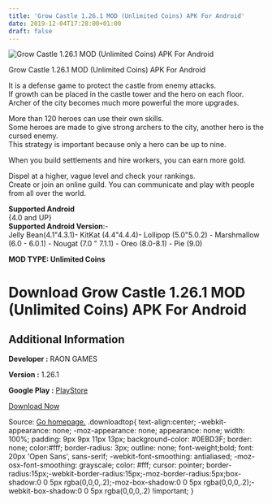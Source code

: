 ```yaml
---
title: 'Grow Castle 1.26.1 MOD (Unlimited Coins) APK For Android'
date: 2019-12-04T17:28:00+01:00
draft: false
---
```


![Grow Castle 1.26.1 MOD (Unlimited Coins) APK For Android](https://i0.wp.com/apkhome.net/wp-content/uploads/2019/12/Grow-Castle.png "Grow Castle 1.26.1 MOD (Unlimited Coins) APK For Android")

  

Grow Castle 1.26.1 MOD (Unlimited Coins) APK For Android

It is a defense game to protect the castle from enemy attacks.  
If growth can be placed in the castle tower and the hero on each floor.  
Archer of the city becomes much more powerful the more upgrades.

More than 120 heroes can use their own skills.  
Some heroes are made to give strong archers to the city, another hero is the cursed enemy.  
This strategy is important because only a hero can be up to nine.

When you build settlements and hire workers, you can earn more gold.

Dispel at a higher, vague level and check your rankings.  
Create or join an online guild. You can communicate and play with people from all over the world.

**Supported Android**  
{4.0 and UP}  
**Supported Android Version**:-  
Jelly Bean(4.1"4.3.1)- KitKat (4.4"4.4.4)- Lollipop (5.0"5.0.2) - Marshmallow (6.0 - 6.0.1) - Nougat (7.0 " 7.1.1) - Oreo (8.0-8.1) - Pie (9.0)

**MOD TYPE: Unlimited Coins**

Download Grow Castle 1.26.1 MOD (Unlimited Coins) APK For Android
=================================================================

Additional Information
----------------------

**Developer :** RAON GAMES

**Version :** 1.26.1

**Google Play :** [PlayStore](https://play.google.com/store/apps/details?id=com.raongames.growcastle)

  

[Download Now](https://store4app.co/post/grow-castle-1-26-1-mod-unlimited-coins-apk-for-android_1575475542)

  
Source: [Go homepage.](https://store4app.co/post/grow-castle-1-26-1-mod-unlimited-coins-apk-for-android_1575475542) .downloadtop{ text-align:center; -webkit-appearance: none; -moz-appearance: none; appearance: none; width: 100%; padding: 9px 9px 11px 13px; background-color: #0EBD3F; border: none; color:#fff; border-radius: 3px; outline: none; font-weight;bold; font: 20px 'Open Sans', sans-serif; -webkit-font-smoothing: antialiased; -moz-osx-font-smoothing: grayscale; color: #fff; cursor: pointer; border-radius:15px;-webkit-border-radius:15px;-moz-border-radius:5px;box-shadow:0 0 5px rgba(0,0,0,.2);-moz-box-shadow:0 0 5px rgba(0,0,0,.2);-webkit-box-shadow:0 0 5px rgba(0,0,0,.2) !important; }